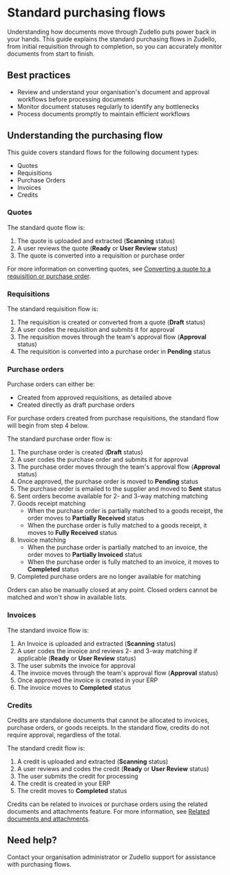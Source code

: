 # Standard purchasing flows

Understanding how documents move through Zudello puts power back in your hands. This guide explains the standard purchasing flows in Zudello, from initial requisition through to completion, so you can accurately monitor documents from start to finish.

## Best practices

- Review and understand your organisation's document and approval workflows before processing documents
- Monitor document statuses regularly to identify any bottlenecks
- Process documents promptly to maintain efficient workflows

## Understanding the purchasing flow

This guide covers standard flows for the following document types:

- Quotes
- Requisitions
- Purchase Orders
- Invoices
- Credits

<!-- This guide references standard document statuses. For more information on statuses, see [[ Document statuses]]. -->

### Quotes

The standard quote flow is:

1. The quote is uploaded and extracted (**Scanning** status)
2. A user reviews the quote (**Ready** or **User Review** status)
3. The quote is converted into a requisition or purchase order

For more information on converting quotes, see [Converting a quote to a requisition or purchase order](Converting%20a%20quote%20to%20a%20requisition%20or%20purchase%20order.md). 

### Requisitions

The standard requisition flow is:

1. The requisition is created or converted from a quote (**Draft** status)
2. A user codes the requisition and submits it for approval
3. The requisition moves through the team's approval flow (**Approval** status)
4. The requisition is converted into a purchase order in **Pending** status

### Purchase orders

Purchase orders can either be:

- Created from approved requisitions, as detailed above
- Created directly as draft purchase orders

For purchase orders created from purchase requisitions, the standard flow will begin from step 4 below.

The standard purchase order flow is:

1. The purchase order is created (**Draft** status)
2. A user codes the purchase order and submits it for approval
3. The purchase order moves through the team's approval flow (**Approval** status)
4. Once approved, the purchase order is moved to **Pending** status
5. The purchase order is emailed to the supplier and moved to **Sent** status
6. Sent orders become available for 2- and 3-way matching matching 
7. Goods receipt matching
    - When the purchase order is partially matched to a goods receipt, the order moves to **Partially Received** status
    - When the purchase order is fully matched to a goods receipt, it moves to **Fully Received** status
8. Invoice matching
    - When the purchase order is partially matched to an invoice, the order moves to **Partially Invoiced** status
    - When the purchase order is fully matched to an invoice, it moves to **Completed** status
9. Completed purchase orders are no longer available for matching

Orders can also be manually closed at any point. Closed orders cannot be matched and won't show in available lists.

### Invoices

The standard invoice flow is:

1. An Invoice is uploaded and extracted (**Scanning** status)
2. A user codes the invoice and reviews 2- and 3-way matching if applicable (**Ready** or **User Review** status)
4. The user submits the invoice for approval 
5. The invoice moves through the team's approval flow (**Approval** status)
6. Once approved the invoice is created in your ERP
7. The invoice moves to **Completed** status

### Credits

Credits are standalone documents that cannot be allocated to invoices, purchase orders, or goods receipts. In the standard flow, credits do not require approval, regardless of the total.

The standard credit flow is:

1. A credit is uploaded and extracted (**Scanning** status)
2. A user reviews and codes the credit (**Ready** or **User Review** status)
3. The user submits the credit for processing
4. The credit is created in your ERP
5. The credit moves to **Completed** status

Credits can be related to invoices or purchase orders using the related documents and attachments feature. For more information, see [Related documents and attachments](../document-management/Related%20documents%20and%20attachments.md).

## Need help?

Contact your organisation administrator or Zudello support for assistance with purchasing flows.